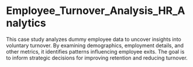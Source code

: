 # Employee_Turnover_Analysis_HR_Analytics
This case study analyzes dummy employee data to uncover insights into voluntary turnover. By examining demographics, employment details, and other metrics, it identifies patterns influencing employee exits. The goal is to inform strategic decisions for improving retention and reducing turnover.
